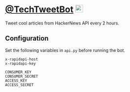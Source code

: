# [@TechTweetBot](https://twitter.com/TechTweetBot) <img src="https://www.pinclipart.com/picdir/middle/1-14041_twitter-logo-transparent-background-twitter-logo-clipart.png" width=25>

Tweet cool articles from HackerNews API every 2 hours. <br>

## Configuration

Set the following variables in `api.py` before running the bot. 

`x-rapidapi-host` <br>
`x-rapidapi-key` <br>

`CONSUMER_KEY` <br>
`CONSUMER_SECRET` <br>
`ACCESS_KEY` <br>
`ACCESS_SECRET` <br>

